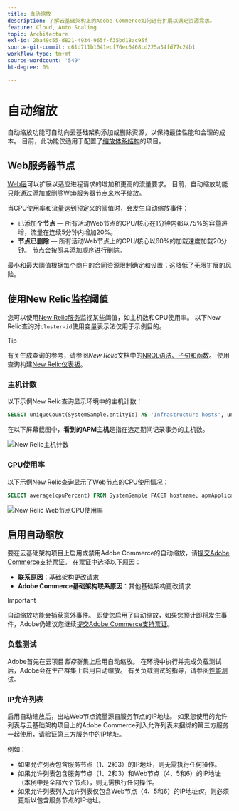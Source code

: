 ```yaml
---
title: 自动缩放
description: 了解云基础架构上的Adobe Commerce如何进行扩展以满足资源需求。
feature: Cloud, Auto Scaling
topic: Architecture
exl-id: 2ba49c55-d821-4934-965f-f35bd18ac95f
source-git-commit: c61d711b1041ecf76ec6468cd225a34fd77c24b1
workflow-type: tm+mt
source-wordcount: '549'
ht-degree: 0%

---
```


# 自动缩放

自动缩放功能可自动向云基础架构添加或删除资源，以保持最佳性能和合理的成本。 目前，此功能仅适用于配置了[缩放体系结构](scaled-architecture.md)的项目。

## Web服务器节点

[Web层](scaled-architecture.md#web-tier)可以扩展以适应进程请求的增加和更高的流量要求。 目前，自动缩放功能只能通过添加或删除Web服务器节点来水平缩放。

当CPU使用率和流量达到预定义的阈值时，会发生自动缩放事件：

- 已添加&#x200B;**个节点** — 所有活动Web节点的CPU/核心在1分钟内都以75%的容量递增，流量在连续5分钟内增加20%。
- **节点已删除** — 所有活动Web节点上的CPU/核心以60%的加载速度加载20分钟。 节点会按照其添加顺序进行删除。

最小和最大阈值根据每个商户的合同资源限制确定和设置；这降低了无限扩展的风险。

## 使用New Relic监控阈值

您可以使用[New Relic服务](../monitor/new-relic-service.md)监视某些阈值，如主机数和CPU使用率。 以下New Relic查询对`cluster-id`使用变量表示法仅用于示例目的。

>[!TIP]
>
>有关生成查询的参考，请参阅&#x200B;_New Relic_&#x200B;文档中的[NRQL语法、子句和函数](https://docs.newrelic.com/docs/query-your-data/nrql-new-relic-query-language/get-started/nrql-syntax-clauses-functions/)。
>使用查询构建[New Relic仪表板](https://docs.newrelic.com/docs/query-your-data/explore-query-data/dashboards/introduction-dashboards/)。

### 主机计数

以下示例New Relic查询显示环境中的主机计数：

```sql
SELECT uniqueCount(SystemSample.entityId) AS 'Infrastructure hosts', uniqueCount(Transaction.host) AS 'APM hosts seen' FROM SystemSample, Transaction where (Transaction.appName = 'cluster-id_stg' AND Transaction.transactionType = 'Web') OR SystemSample.apmApplicationNames LIKE '%|cluster-id_stg|%' TIMESERIES SINCE 3 HOURS AGO
```

在以下屏幕截图中，**看到的APM主机**&#x200B;是指在选定期间记录事务的主机数。

![New Relic主机计数](../../assets/new-relic/host-count.png)

### CPU使用率

以下示例New Relic查询显示了Web节点的CPU使用情况：

```sql
SELECT average(cpuPercent) FROM SystemSample FACET hostname, apmApplicationNames WHERE instanceType LIKE 'c%' TIMESERIES SINCE 3 HOURS AGO
```

![New Relic Web节点CPU使用率](../../assets/new-relic/web-node-cpu-usage.png)

## 启用自动缩放

要在云基础架构项目上启用或禁用Adobe Commerce的自动缩放，请[提交Adobe Commerce支持票证](https://experienceleague.adobe.com/docs/commerce-knowledge-base/kb/help-center-guide/magento-help-center-user-guide.html#submit-ticket)。 在票证中选择以下原因：

- **联系原因**：基础架构更改请求
- **Adobe Commerce基础架构联系原因**：其他基础架构更改请求

>[!IMPORTANT]
>
>自动缩放功能会捕获意外事件。 即使您启用了自动缩放，如果您预计即将发生事件，Adobe仍建议您继续[提交Adobe Commerce支持票证](https://experienceleague.adobe.com/docs/commerce-knowledge-base/kb/help-center-guide/magento-help-center-user-guide.html#submit-ticket)。

### 负载测试

Adobe首先在云项目&#x200B;_暂存_&#x200B;群集上启用自动缩放。 在环境中执行并完成负载测试后，Adobe会在生产群集上启用自动缩放。 有关负载测试的指导，请参阅[性能测试](../launch/checklist.md#performance-testing)。

### IP允许列表

启用自动缩放后，出站Web节点流量源自服务节点的IP地址。 如果您使用的允许列表与云基础架构项目上的Adobe Commerce列入允许列表未捆绑的第三方服务一起使用，请验证第三方服务中的IP地址。

例如：

- 如果允许列表包含服务节点（1、2和3）的IP地址，则无需执行任何操作。
- 如果允许列表包含服务节点（1、2和3）和Web节点（4、5和6）的IP地址（本例中是全部六个节点），则无需执行任何操作。
- 如果允许列表列入允许列表仅包含Web节点（4、5和6）的IP地址&#x200B;_仅_，则必须更新以包含服务节点的IP地址。
